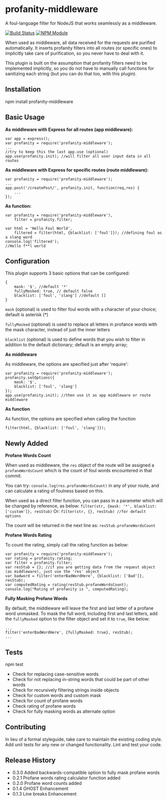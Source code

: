 profanity-middleware
=========================

A foul-language filter for NodeJS that works seamlessly as a middleware.

[![Build Status](https://travis-ci.org/ritenv/profanity-middleware.svg?branch=master)](https://travis-ci.org/ritenv/profanity-middleware)
[![NPM Module](https://badge.fury.io/js/profanity-middleware.svg)](http://badge.fury.io/js/profanity-middleware)

When used as middleware, all data received for the requests are purified automatically. It inserts profanity filters into all routes (or specific ones) to implicitly take care of purification, so you never have to deal with it.

This plugin is built on the assumption that profanity filters need to be implemented implicitly, so you do not have to manually call functions for sanitizing each string (but you can do that too, with this plugin).

## Installation

  npm install profanity-middleware

## Basic Usage

**As middleware with Express for all routes (app middleware):**

    var app = express();
	var profanity = require('profanity-middleware');
	...
	//try to keep this the last app.use (optional)
	app.use(profanity.init); //will filter all user input data in all routes

**As middleware with Express for specific routes (route middleware):**

	var profanity = require('profanity-middleware');
	...
	app.post('/createPost/', profanity.init, function(req,res) {
		...
	});


**As function:**

    var profanity = require('profanity-middleware'),
        filter = profanity.filter;

    var html = 'Hello Foul World',
        filtered = filter(html, {blacklist: ['foul']}); //defining foul as a slang word
    console.log('filtered');
    //Hello f**l world

## Configuration

This plugin supports 3 basic options that can be configured:

	{
		mask: '$', //default '*'
		fullyMasked: true, // default false
		blacklist: ['foul', 'slang'] //default []
	}

`mask` (optional) is used to filter foul words with a character of your choice; default is asterisk (*)

`fullyMasked` (optional) is used to replace all letters in profance words with the mask character, instead of just the inner letters

`blacklist` (optional) is used to define words that you wish to filter in addition to the default dictionary; default is an empty array;

**As middleware**

As middleware, the options are specified just after 'require':

	var profanity = require('profanity-middleware');
	profanity.setOptions({
		mask: '$', 
		blacklist: ['foul', 'slang']
	});
	app.use(profanity.init); //then use it as app middleware or route middleware
	
**As function**

As function, the options are specified when calling the function

	filter(html, {blacklist: ['foul', 'slang']});

## Newly Added

**Profane Words Count**

When used as middleware, the `res` object of the route will be assigned a `profaneWordsCount` which is the count of foul words encountered in that commit.

You can try: `console.log(res.profaneWordsCount)` in any of your route, and can calculate a rating of foulness based on this.

When used as a direct filter function, you can pass in a parameter which will be changed by reference, as below:
`filter(str, {mask: '*', blacklist: ['custom']}, resStub)`
Or:
`filter(str, {}, resStub) //for default options`

The count will be returned in the next line as: `resStub.profaneWordsCount`

**Profane Words Rating**

To count the rating, simply call the rating function as below:

	var profanity = require('profanity-middleware');
	var rating = profanity.rating;
	var filter = profanity.filter;
	var resStub = {}; //if you are getting data from the request object (as middleware), just use the 'res' object
	var badword = filter('enterBadWordHere', {blacklist: ['Bad']}, resStub);
	var computedRating = rating(resStub.profaneWordsCount);
	console.log("Rating of profanity is ", computedRating);

**Fully Masking Profane Words**

By default, the middleware will leave the first and last letter of a profane word unmasked. To mask the full word, including first and last letters, add the `fullyMasked` option to the filter object and set it to `true`, like below:

    ...
    filter('enterBadWordHere', {fullyMasked: true}, resStub);
    ...

## Tests

  npm test

  - Check for replacing case-sensitive words 
  - Check for not replacing in-string words that could be part of other words 
  - Check for recursively filtering strings inside objects 
  - Check for custom words and custom mask 
  - Check for count of profane words
  - Check rating of profane words
  - Check for fully masking words as alternate option

## Contributing

In lieu of a formal styleguide, take care to maintain the existing coding style.
Add unit tests for any new or changed functionality. Lint and test your code.

## Release History

* 0.3.0 Added backwards-compatible option to fully mask profane words
* 0.2.1 Profane words rating calculator function added
* 0.2.0 Profane word counts added
* 0.1.4 GHOST Enhancement
* 0.1.3 Line breaks Enhancement
